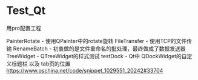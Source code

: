 # Test_Qt
用pro配置工程

PainterRotate - 使用QPainter中的rotate旋转
FileTransfer - 使用TCP的文件传输
RenameBatch - 初衷做的是文件重命名的批处理，最终做成了数据发送器
TreeWidget - QTreeWidget的样式测试
testDock - Qt中 QDockWidget的自定义标题栏 以及 tab页的位置 https://www.oschina.net/code/snippet_1029551_20242#33704